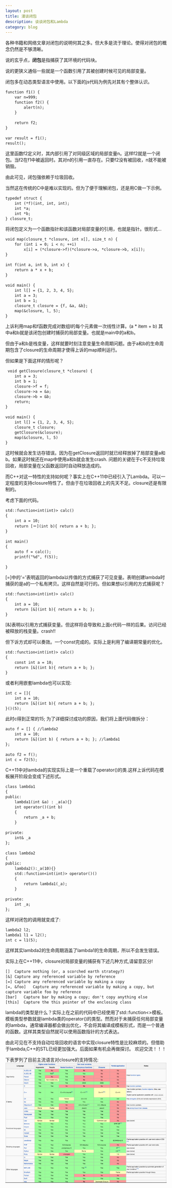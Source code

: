 ```yaml
---
layout: post
title: 漫谈闭包
description: 谈谈闭包和Lambda
category: blog
---
```


各种书籍和网络文章对闭包的说明何其之多。但大多是流于理论。使得对闭包的概念仍然是不够清晰。

说的玄乎点，**闭包**是指捕获了其环境的代码块。

说的更狭义通俗一些就是一个函数引用了其被创建时候可见的局部变量。

闭包多在动态类型语言中使用。以下面的js代码为例先对其有个整体认识。
	
	function f1() {
		var n=999;
		function f2() {
			alert(n);
		}
		
		return f2;
	}

	var result = f1();
	result();
	
这里函数f2定义时，其内部引用了对同级区域的局部变量n。这样f2就是一个闭包。当f2在f1中被返回时。其对n的引用一直存在。只要f2没有被回收，n就不能被销毁。

由此可见，闭包强依赖于垃圾回收。

当然这在传统的C中是难以实现的。但为了便于理解闭包，还是用C做一下示例。
	
	typedef struct {
	    int (*f)(int, int, int);
	    int *a;
	    int *b;
	} closure_t;

将闭包定义为一个函数指针和该函数对局部变量的引用，也就是指针。很形式...
 
	void map(closure_t *closure, int x[], size_t n) {
	    for (int i = 0; i < n; ++i)
	        x[i] = (*closure->f)(*closure->a, *closure->b, x[i]);
	}
	 
	int f(int a, int b, int x) {
	    return a * x + b;
	}
	 
	void main() {
	    int l[] = {1, 2, 3, 4, 5};
	    int a = 3;
	    int b = 1;
	    closure_t closure = {f, &a, &b};
	    map(&closure, l, 5);
	}
上诉利用map和f函数完成对数组l的每个元素做一次线性计算。(a * item + b) 其中a和b就是该闭包创建时捕获的局部变量。也就是main中的a和b。

但由于a和b是栈变量，这样就要时刻注意变量生命周期问题。由于a和b的生命周期包含了closure的生命周期才使得上诉的map顺利运行。

但如果是下面这样的情形呢？
	
	 void getClosure(closure_t *closure) {
		int a = 3;
		int b = 1;
		closure->f = f;
		closure->a = &a;
		closure->b = &b;
		return;
	}
	
	void main() {
		int l[] = {1, 2, 3, 4, 5};
		closure_t closure;
		getClosure(&closure);
	    map(&closure, l, 5)
	}
	
这时候就会发生访存错误。因为在getClosure返回时就已经释放掉了局部变量a和b。如果这时候还在map中使用a和b就会发生crash.	问题的关键在于c不支持垃圾回收，局部变量在父函数返回时自动释放造成的。

而C++对这一特性的支持如何呢？事实上在C++11中已经引入了Lambda。可以一定程度的支持closure特性了。但由于在垃圾回收上的先天不足。closure还是有限制的。

考虑下面的代码。

	std::function<int(int)> calc()
	{
	    int a = 10;
	    return [＝](int b){ return a + b; };
	}

	int main()
	{
		auto f = calc();
		printf("%d", f(5));
	
	}
[=]中的'='表明返回的lambda以传值的方式捕获了可见变量。表明创建lambda时捕获的是a的一个私有拷贝。这样自然是可行的。但如果想以引用的方式捕获呢？
	
	std::function<int(int)> calc()
	{
	    int a = 10;
	    return [&](int b){ return a + b; };
	}
	
[&]表明以引用方式捕获变量。但这样将会导致和上面c代码一样的后果。访问已经被释放的栈变量。crash!!

但下诉方式却可以奏效。一个const完成的。实际上是利用了编译期常量的优化。
	
	std::function<int(int)> calc()
	{
	    const int a = 10;
	    return [&](int b){ return a + b; };
	}

或者利用嵌套lambda也可以实现:

	int c = []{
        int a = 10;
        return [&](int b){ return a + b; };
    }()(5);

此时c得到正常的15;
为了详细探讨成功的原因，我们将上面代码做拆分：
	 
    auto f = [] { //lambda2
        int a = 10;
        return [&](int b) { return a + b; }; //lambda1
    };
    
    auto f2 = f();
    int c = f2(5);
   
C++11中对lambda的实现实际上是一个重载了operator()的类.这样上诉代码在模板展开阶段会变成下述形式。
	
	class lambda1
	{
	public:
		lambda1(int &a) : _a(a){}
		int operator()(int b)
		{
			return _a + b;
		}
		
	private:
		int& _a
	};

	class lambda2
	{
	public:
		lambda2():_a(10){}
		std::function<int(int)> operator()()
		{
			return lambda1(_a);
		}
	
	private:
		int _a;
	};

这样对闭包的调用就变成了:
	
	lambda2 l2;
	lambda1 l1 = l2();
	int c = l1(5);
	
这样其实lambda2的生命周期涵盖了lambda1的生命周期，所以不会发生错误。

实际上在C++11中，closure对局部变量的捕获有下述几种方式,请留意区分!

	[]	Capture nothing (or, a scorched earth strategy?)
	[&]	Capture any referenced variable by reference
	[=]	Capture any referenced variable by making a copy
	[=, &foo]	Capture any referenced variable by making a copy, but capture variable foo by reference
	[bar]	Capture bar by making a copy; don't copy anything else
	[this]	Capture the this pointer of the enclosing class
	
lambda的类型是什么？实际上在之前的代码中已经使用了std::function<>模板。
模板类型参数就是lambda类的operator()的类型。然而对于未捕获任何局部变量的lambda，通常编译器都会做出优化，不会将其编译成模板形式，而是一个普通的函数。这样其类型自然就可以使用函数指针的方式表达。

由此可见在不支持自动垃圾回收的语言中实现closure特性是比较麻烦的。但借助于lambda,C++的STL已经更加强大。后面如果有机会再做探讨。
欢迎交流！！！

下表罗列了目前主流语言对closure的支持情况:
![closure](/images/blog/closure.png)


[feimengspirit]:    http://feimengspirit.com  "feimengspirit"
